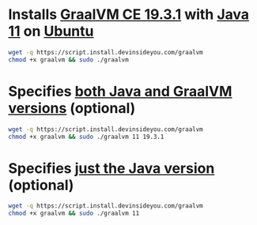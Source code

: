 # Installs [GraalVM CE 19.3.1](https://www.graalvm.org/) with [Java 11](https://openjdk.java.net/) on [Ubuntu](https://www.ubuntu.com/)

```bash
wget -q https://script.install.devinsideyou.com/graalvm
chmod +x graalvm && sudo ./graalvm
```

# Specifies [both Java and GraalVM versions](https://github.com/graalvm/graalvm-ce-builds/releases) (optional)

```bash
wget -q https://script.install.devinsideyou.com/graalvm
chmod +x graalvm && sudo ./graalvm 11 19.3.1
```

# Specifies [just the Java version](https://github.com/graalvm/graalvm-ce-builds/releases) (optional)

```bash
wget -q https://script.install.devinsideyou.com/graalvm
chmod +x graalvm && sudo ./graalvm 11
```
